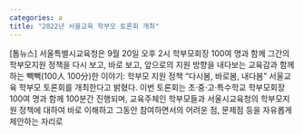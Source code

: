 ```yaml
---
categories: a
title: "2022년 서울교육 학부모 토론회 개최"
---
```

[톱뉴스] 서울특별시교육청은 9월 20일 오후 2시 학부모회장 100여 명과 함께 그간의 학부모지원 정책을 다시 보고, 바로 보고, 앞으로의 지원 방향을 내다보는 교육감과 함께하는 빽빽(100人 100分)한 이야기: 학부모 지원 정책 “다시봄, 바로봄, 내다봄” 서울교육 학부모 토론회를 개최한다고 밝혔다. 이번 토론회는 초·중·고·특수학교 학부모회장 100여 명과 함께 100분간 진행되며, 교육주체인 학부모들과 서울시교육청의 학부모지원 정책에 대하여 바로 이해하고 그동안 참여하면서의 어려운 점, 문제점 등을 자유롭게 제안하는 자리로
